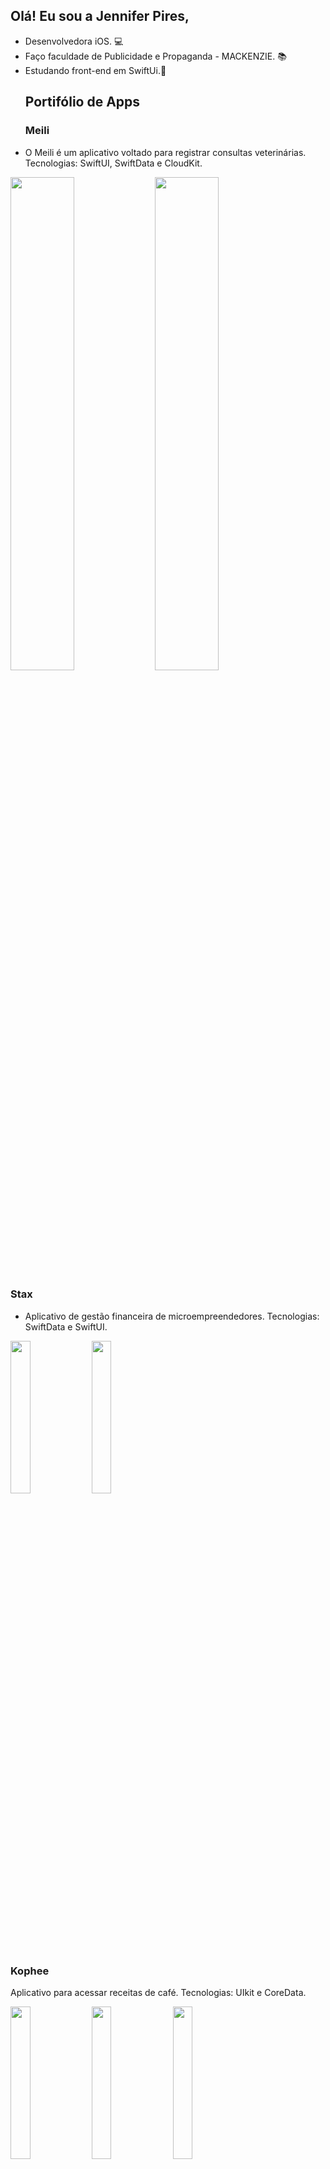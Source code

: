 ## Olá! Eu sou a Jennifer Pires,

- Desenvolvedora iOS. 💻
- Faço faculdade de Publicidade e Propaganda - MACKENZIE. 📚
- Estudando front-end em SwiftUi.📱
  ##
  ## Portifólio de Apps
  ### Meili
 - O Meili é um aplicativo voltado para registrar consultas veterinárias.
  Tecnologias: SwiftUI, SwiftData e CloudKit.
  
  <img src="https://github.com/user-attachments/assets/f06fc524-7a02-48e3-b9dd-082e77526204" width="45%">
  <img src="https://github.com/user-attachments/assets/f018fdb9-2bca-4a26-ba4e-84d99f017e1b" width="45%">
 
 ### Stax
- Aplicativo de gestão financeira de microempreendedores.
Tecnologias: SwiftData e SwiftUI.

<img src="https://github.com/user-attachments/assets/5224e88d-c2d7-41f2-a66d-d1922ed39b8a" width="25%">
<img src="https://github.com/user-attachments/assets/ca40268d-f54a-43e9-b8ea-08abd3b04f2a" width="25%">

  ### Kophee
  Aplicativo para acessar receitas de café.
  Tecnologias: UIkit e CoreData.
  
<img src="https://github.com/user-attachments/assets/90d0e4c9-a88a-4ec0-9627-3a85671a25e2" width="25%">
<img src="https://github.com/user-attachments/assets/94539b41-1734-4fa1-82fb-68fc94b611a3" width="25%">
<img src="https://github.com/user-attachments/assets/f3566fca-84e9-4f83-b925-d2b1bc69de39" width="25%">
  

### SampaFeira
Aplicativo para encontrar feiras de rua perto de você em São Paulo.
Tecnologias: SwiftUI, SwiftData e MapKit.

<img src="https://github.com/user-attachments/assets/c70fa62d-7b1a-4393-b4f6-64e8a8c93dd9" width="50%">


  ##
<div> 
  <a href="https://www.instagram.com/jeypirees/" target="_blank"><img src="https://img.shields.io/badge/-Instagram-%23E4405F?style=for-the-badge&logo=instagram&logoColor=white" target="_blank"></a>
  <a href="https://www.linkedin.com/in/jenniferpires00/" target="_blank"><img src="https://img.shields.io/badge/-LinkedIn-%230077B5?style=for-the-badge&logo=linkedin&logoColor=white" target="_blank"></a> 
  
</div>
